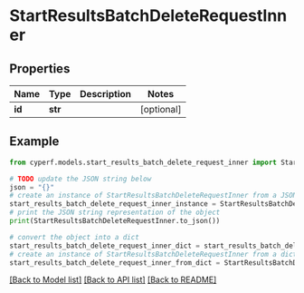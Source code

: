 # StartResultsBatchDeleteRequestInner


## Properties

Name | Type | Description | Notes
------------ | ------------- | ------------- | -------------
**id** | **str** |  | [optional] 

## Example

```python
from cyperf.models.start_results_batch_delete_request_inner import StartResultsBatchDeleteRequestInner

# TODO update the JSON string below
json = "{}"
# create an instance of StartResultsBatchDeleteRequestInner from a JSON string
start_results_batch_delete_request_inner_instance = StartResultsBatchDeleteRequestInner.from_json(json)
# print the JSON string representation of the object
print(StartResultsBatchDeleteRequestInner.to_json())

# convert the object into a dict
start_results_batch_delete_request_inner_dict = start_results_batch_delete_request_inner_instance.to_dict()
# create an instance of StartResultsBatchDeleteRequestInner from a dict
start_results_batch_delete_request_inner_from_dict = StartResultsBatchDeleteRequestInner.from_dict(start_results_batch_delete_request_inner_dict)
```
[[Back to Model list]](../README.md#documentation-for-models) [[Back to API list]](../README.md#documentation-for-api-endpoints) [[Back to README]](../README.md)


